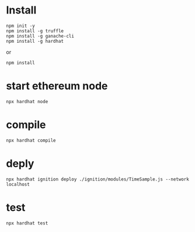 # Install
```
npm init -y
npm install -g truffle
npm install -g ganache-cli
npm install -g hardhat
```

or

```
npm install
```

# start ethereum node
```
npx hardhat node
```

# compile
```
npx hardhat compile
```

# deply
```
npx hardhat ignition deploy ./ignition/modules/TimeSample.js --network localhost
```


# test
```
npx hardhat test
```

